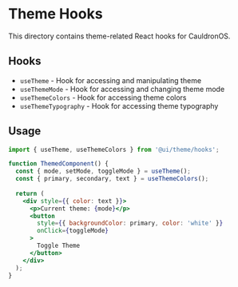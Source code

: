 # Theme Hooks

This directory contains theme-related React hooks for CauldronOS.

## Hooks

- `useTheme` - Hook for accessing and manipulating theme
- `useThemeMode` - Hook for accessing and changing theme mode
- `useThemeColors` - Hook for accessing theme colors
- `useThemeTypography` - Hook for accessing theme typography

## Usage

```jsx
import { useTheme, useThemeColors } from '@ui/theme/hooks';

function ThemedComponent() {
  const { mode, setMode, toggleMode } = useTheme();
  const { primary, secondary, text } = useThemeColors();
  
  return (
    <div style={{ color: text }}>
      <p>Current theme: {mode}</p>
      <button 
        style={{ backgroundColor: primary, color: 'white' }}
        onClick={toggleMode}
      >
        Toggle Theme
      </button>
    </div>
  );
}
```

